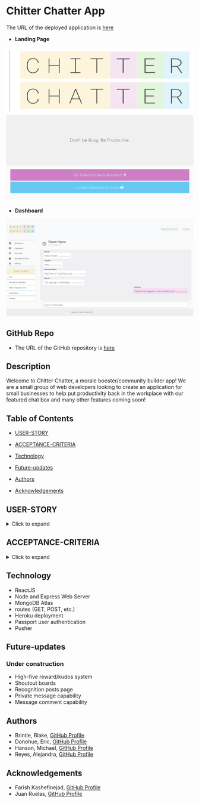 # Chitter Chatter App

The URL of the deployed application is [here](https://chitterchatter-app-ed.herokuapp.com/)

* **Landing Page**
<img src="client/public/assets/readme-images/landing.png" width="600">

* **Dashboard**
<img src="client/public/assets/readme-images/dashboard-page.png" width="600">

## GitHub Repo

* The URL of the GitHub repository is [here](https://github.com/bbrintle/community-chat-app)

## Description

Welcome to Chitter Chatter, a morale booster/community builder app!  We are a small group of web developers looking to create an application for small businesses to help put productivity back in the workplace with our featured chat box and many other features coming soon!

## Table of Contents

* [USER-STORY](#user-story)

* [ACCEPTANCE-CRITERIA](#acceptance-criteria)

* [Technology](#technology)

* [Future-updates](#future-updates)

* [Authors](#authors)

* [Acknowledgements](#acknowledgements)


## USER-STORY
<details>
    <summary>Click to expand</summary>

AS a manager in a company considering a community builder application

I WANT to be able send messages to my employees and co-workers

SO THAT I can let them know I am grateful for their good work
</details>


## ACCEPTANCE-CRITERIA
<details>
    <summary>Click to expand</summary>

GIVEN I am looking to communicate with my co-workers through a company chatroom

WHEN I enter my message in the input field

THEN I am shown that it was sent successfully
</details>


## Technology

* ReactJS
* Node and Express Web Server
* MongoDB Atlas
* routes (GET, POST, etc.)
* Heroku deployment
* Passport user authentication
* Pusher

## Future-updates
### Under construction

* High-five reward/kudos system
* Shoutout boards
* Recognition posts page
* Private message capability
* Message comment capability

## Authors

* Brintle, Blake, [GitHub Profile](https://github.com/bbrintle)
* Donohue, Eric, [GitHub Profile](https://github.com/edonohue8)
* Hanson, Michael, [GitHub Profile](https://github.com/mhans003)
* Reyes, Alejandra, [GitHub Profile](https://github.com/areye022)

## Acknowledgements

* Farish Kashefinejad, [GitHub Profile](https://github.com/farishkash)
* Juan Ruelas, [GitHub Profile](https://github.com/ChannelJuanNews)